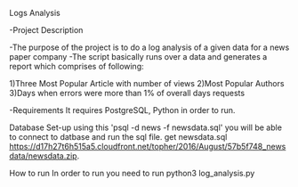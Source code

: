 Logs Analysis

-Project Description

-The purpose of the project is to do a log analysis of a given data for a news paper company
-The script basically runs over a data and generates a report which comprises of following:

1)Three Most Popular Article with number of views
2)Most Popular Authors
3)Days when errors were more than 1% of overall days requests


-Requirements
It requires PostgreSQL, Python in order to run.

Database Set-up
using this 'psql -d news -f newsdata.sql' you will be able to connect to datbase and run the sql file.
get newsdata.sql https://d17h27t6h515a5.cloudfront.net/topher/2016/August/57b5f748_newsdata/newsdata.zip.

How to run
In order to run you need to run python3 log_analysis.py

